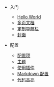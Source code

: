 - 入门
  - [Hello World](java/helloworld.md)
  - [多页文档](java/next.md)
  - [定制导航栏](zh-cn/custom-navbar.md)
  - [封面](zh-cn/cover.md)


- 配置
  - [配置项](zh-cn/configuration.md)
  - [主题](zh-cn/themes.md)
  - [使用插件](zh-cn/plugins.md)
  - [Markdown 配置](zh-cn/markdown.md)
  - [代码高亮](zh-cn/language-highlight.md)